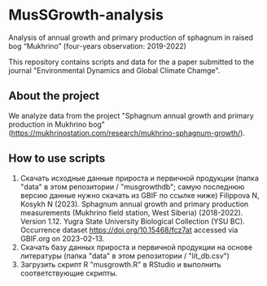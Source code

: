 # MusSGrowth-analysis
Analysis of annual growth and primary production of sphagnum in raised bog “Mukhrino” (four-years observation: 2019-2022) 

This repository contains scripts and data for the a paper submitted to the journal "Environmental Dynamics and Global Climate Chamge".

## About the project

We analyze data from the project "Sphagnum annual growth and primary production in Mukhrino bog" (https://mukhrinostation.com/research/mukhrino-sphagnum-growth/).

## How to use scripts
1. Скачать исходные данные прироста и первичной продукции (папка "data" в этом репозитории / "musgrowthdb"; самую последнюю версию данные нужно скачать из GBIF по ссылке ниже)
Filippova N, Kosykh N (2023). Sphagnum annual growth and primary production measurements (Mukhrino field station, West Siberia) (2018-2022). Version 1.12. Yugra State University Biological Collection (YSU BC). Occurrence dataset https://doi.org/10.15468/fcz7at accessed via GBIF.org on 2023-02-13.
2. Скачать базу данных прироста и первичной продукции на основе литературы (папка "data" в этом репозитории / "lit_db.csv")
3. Загрузить скрипт R "musgrowth.R" в RStudio и выполнить соответствующие скрипты.

